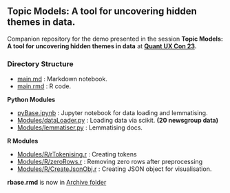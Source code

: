 ## Topic Models: A tool for uncovering hidden themes in data.
Companion repository for the demo presented in the session **Topic Models: A tool for uncovering hidden themes in data** at **[Quant UX Con 23](https://www.quantuxcon.org).**


### Directory Structure

+ [main.md](main.md) : Markdown notebook.
+ [main.rmd](main.rmd) : R code.

**Python Modules**
+ [pyBase.ipynb](pyBase.ipynb) : Jupyter notebook for data loading and lemmatising.
+ [Modules/dataLoader.py](./Modules/dataLoader.py) : Loading data via scikit. **(20 newsgroup data)**
+ [Modules/lemmatiser.py](./Modules/lemmatiser.py) : Lemmatising docs.

**R Modules**
+ [Modules/R/rTokenising.r](./Modules/R/rTokenising.r) : Creating tokens
+ [Modules/R/zeroRows.r](./Modules/R/zeroRows.r) : Removing zero rows after preprocessing
+ [Modules/R/CreateJsonObj.r](./Modules/R/CreateJsonObj.r) : Creating JSON object for visualisation.

**rbase.rmd** is now in [Archive folder](./Archive/)